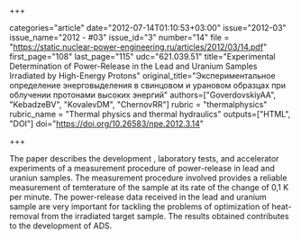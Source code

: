 +++

categories="article"
date="2012-07-14T01:10:53+03:00"
issue="2012-03"
issue_name="2012 - #03"
issue_id="3"
number="14"
file = "https://static.nuclear-power-engineering.ru/articles/2012/03/14.pdf"
first_page="108"
last_page="115"
udc="621.039.51"
title="Experimental Determination of Power-Release in the Lead and Uranium Samples Irradiated by High-Energy Protons"
original_title="Экспериментальное определение энерговыделения в свинцовом и урановом образцах при облучении протонами высоких энергий"
authors=["GoverdovskiyAA", "KebadzeBV", "KovalevDM", "ChernovRR"]
rubric = "thermalphysics"
rubric_name = "Thermal physics and thermal hydraulics"
outputs=["HTML", "DOI"]
doi="https://doi.org/10.26583/npe.2012.3.14"

+++

The paper describes the development , laboratory tests, and accelerator experiments of a measurement procedure of power-release in lead and uraniun samples. The measurement procedure involved provides a reliable measurement of temterature of the sample at its rate of the change of 0,1 K per minute. The power-release data received in the lead and uranium sample are very important for tackling the problems of optimization of heat-removal from the irradiated target sample. The results obtained contributes to the development of ADS.